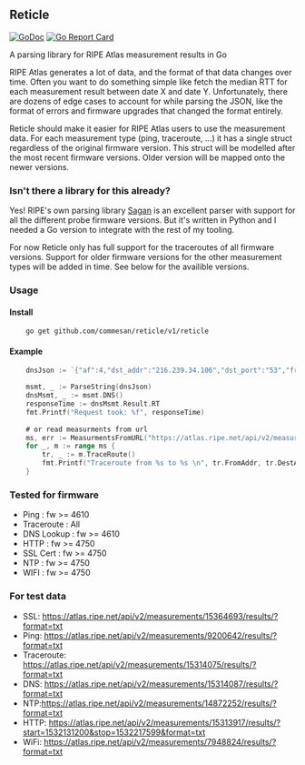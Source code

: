 ## Reticle
[![GoDoc](https://godoc.org/github.com/commesan/reticle?status.svg)](https://godoc.org/github.com/commesan/reticle/v1/reticle)
[![Go Report Card](https://goreportcard.com/badge/github.com/commesan/reticle)](https://goreportcard.com/report/github.com/commesan/reticle)

A parsing library for RIPE Atlas measurement results in Go

RIPE Atlas generates a lot of data, and the format of that data changes over time. Often you want to do something simple 
like fetch the median RTT for each measurement result between date X and date Y. Unfortunately, there are dozens of edge 
cases to account for while parsing the JSON, like the format of errors and firmware upgrades that changed the format 
entirely.

Reticle should make it easier for RIPE Atlas users to use the measurement data. For each measurement type 
(ping, traceroute, ...) it has a single struct regardless of the original firmware version. This struct will be modelled
after the most recent firmware versions. Older version will be mapped onto the newer versions. 

### Isn't there a library for this already?
Yes! RIPE's own parsing library [Sagan](https://github.com/RIPE-NCC/ripe.atlas.sagan) is an excellent parser with support 
for all the different probe firmware versions. But it's written in Python and I needed a Go version to integrate with the
rest of my tooling. 

For now Reticle only has full support for the traceroutes of all  firmware versions. Support for older firmware versions 
for the other measurement types will be added in time. See below for the availible versions.    

### Usage

#### Install 
```
    go get github.com/commesan/reticle/v1/reticle
```

#### Example
```go
    dnsJson := `{"af":4,"dst_addr":"216.239.34.106","dst_port":"53","from":"195.130.61.208","fw":4910,"group_id":15314087,"lts":243,"msm_id":15314087,"msm_name":"Tdig","prb_id":6366,"proto":"UDP","result":{"ANCOUNT":1,"ARCOUNT":0,"ID":19295,"NSCOUNT":0,"QDCOUNT":1,"abuf":"S1+EAAABAAEAAAAACDBES1A0YzVZBHRlc3QGZ2NwZG5zA25ldAAAAQABwAwAAQABAAAOEAAEaxbr9Q==","rt":34.738,"size":58},"src_addr":"195.130.61.208","stored_timestamp":1532169612,"timestamp":1532169601,"type":"dns"}`

    msmt, _ := ParseString(dnsJson)
    dnsMsmt, _ := msmt.DNS()
    responseTime := dnsMsmt.Result.RT
    fmt.Printf("Request took: %f", responseTime)
    
    # or read measurments from url
    ms, err := MeasurmentsFromURL("https://atlas.ripe.net/api/v2/measurements/15597929/results/?format=txt")
    for _, m := range ms {
    	tr, _ := m.TraceRoute()
    	fmt.Printf("Traceroute from %s to %s \n", tr.FromAddr, tr.DestAddr)
    }
```

### Tested for firmware
  - Ping : fw >= 4610
  - Traceroute : All
  - DNS Lookup : fw >= 4610
  - HTTP : fw >= 4750
  - SSL Cert : fw >= 4750
  - NTP : fw >= 4750
  - WIFI : fw >= 4750


### For test data
- SSL: https://atlas.ripe.net/api/v2/measurements/15364693/results/?format=txt
- Ping: https://atlas.ripe.net/api/v2/measurements/9200642/results/?format=txt
- Traceroute: https://atlas.ripe.net/api/v2/measurements/15314075/results/?format=txt
- DNS: https://atlas.ripe.net/api/v2/measurements/15314087/results/?format=txt
- NTP:https://atlas.ripe.net/api/v2/measurements/14872252/results/?format=txt
- HTTP: https://atlas.ripe.net/api/v2/measurements/15313917/results/?start=1532131200&stop=1532217599&format=txt
- WiFi: https://atlas.ripe.net/api/v2/measurements/7948824/results/?format=txt
